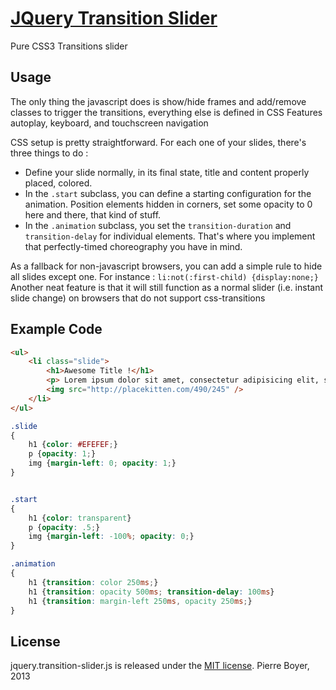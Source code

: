 [JQuery Transition Slider](https://github.com/npny/jquery.transition-slider)
==========================
Pure CSS3 Transitions slider



Usage
-----

The only thing the javascript does is show/hide frames and add/remove classes to trigger the transitions, everything else is defined in CSS
Features autoplay, keyboard, and touchscreen navigation

CSS setup is pretty straightforward. For each one of your slides, there's three things to do :
 - Define your slide normally, in its final state, title and content properly placed, colored.
 - In the `.start` subclass, you can define a starting configuration for the animation. Position elements hidden in corners, set some opacity to 0 here and there, that kind of stuff.
 - In the `.animation` subclass, you set the `transition-duration` and `transition-delay` for individual elements. That's where you implement that perfectly-timed choreography you have in mind.

As a fallback for non-javascript browsers, you can add a simple rule to hide all slides except one. For instance : `li:not(:first-child) {display:none;}`
Another neat feature is that it will still function as a normal slider (i.e. instant slide change) on browsers that do not support css-transitions


Example Code
------------

```html
<ul>
	<li class="slide">
		<h1>Awesome Title !</h1>
		<p>	Lorem ipsum dolor sit amet, consectetur adipisicing elit, sed do eiusmod tempor incididunt ut labore et dolore magna aliqua. Ut enim ad minim veniam, quis nostrud exercitation ullamco laboris nisi ut aliquip ex ea commodo consequat.</p>
		<img src="http://placekitten.com/490/245" />
	</li>
</ul>
```

```css
.slide
{
	h1 {color: #EFEFEF;}
	p {opacity: 1;}
	img {margin-left: 0; opacity: 1;}
}


.start
{
	h1 {color: transparent}
	p {opacity: .5;}
	img {margin-left: -100%; opacity: 0;}
}

.animation
{
	h1 {transition: color 250ms;}
	h1 {transition: opacity 500ms; transition-delay: 100ms}
	h1 {transition: margin-left 250ms, opacity 250ms;}
}
```

License
-------

jquery.transition-slider.js is released under the [MIT license](http://opensource.org/licenses/mit-license.php).
Pierre Boyer, 2013
